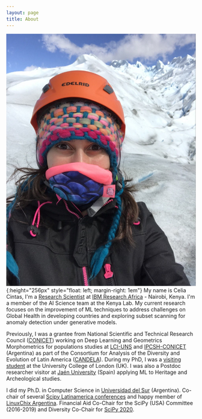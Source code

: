 ```yaml
---
layout: page
title: About
---
```


![Profile Pic](/public/profile_pic.JPG){:height="256px" style="float: left; margin-right: 1em"} My name is Celia Cintas, I'm a [Research Scientist](https://researcher.watson.ibm.com/researcher/view.php?person=ibm-Celia.Cintas) at [IBM Research Africa](https://www.research.ibm.com/labs/africa/) - Nairobi, Kenya. I'm a member of the AI Science team at the Kenya Lab. My current research focuses on the improvement of ML techniques to address challenges on Global Health in developing countries and exploring subset scanning for anomaly detection under generative models.
 
Previously, I was a grantee from National Scientific and Technical Research Council ([CONICET](https://www.conicet.gov.ar/?lan=en)) working on Deep Learning and Geometrics Morphometrics for populations studies at [LCI-UNS](https://imaglabs.org/) and [IPCSH-CONICET](https://ipcsh.conicet.gov.ar/) (Argentina) as part of the Consortium for Analysis of the Diversity and Evolution of Latin America ([CANDELA](https://www.ucl.ac.uk/biosciences/departments/genetics-evolution-and-environment/candela/)).  During my PhD, I was a [visiting student](https://www.ucl.ac.uk/biosciences/subject-specific-taught-modules/human-population-genetics/people) at the University College of London (UK). I was also a Postdoc researcher visitor at [Jaén University](https://www.ujaen.es/en) (Spain) applying ML to Heritage and Archeological studies. 
 
I did my Ph.D. in Computer Science in [Universidad del Sur](https://www.uns.edu.ar/ingles) (Argentina). Co-chair of several [Scipy Latinamerica conferences](https://www.scipy.lat/es/scipycon.html) and happy member of [LinuxChix Argentina](http://linuxchixar.org/). Financial Aid Co-Chair for the SciPy (USA) Committee (2016-2019) and Diversity Co-Chair for [SciPy 2020](https://www.scipy2020.scipy.org/organisers).
